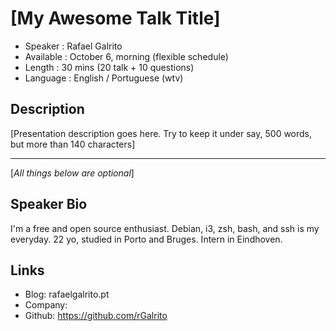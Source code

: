 [My Awesome Talk Title]
========================

* Speaker   : Rafael Galrito
* Available : October 6, morning (flexible schedule)
* Length    : 30 mins  (20 talk + 10 questions)
* Language  : English / Portuguese (wtv)

Description
-----------

[Presentation description goes here. Try to keep it under say, 500 words, but more than 140 characters]

---------------
[*All things below are optional*]

Speaker Bio
-----------

I'm a free and open source enthusiast. Debian, i3, zsh, bash, and ssh is my everyday.
22 yo, studied in Porto and Bruges. Intern in Eindhoven.


Links
-----

* Blog: rafaelgalrito.pt
* Company: 
* Github: https://github.com/rGalrito
